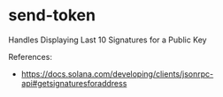 # send-token

Handles Displaying Last 10 Signatures for a Public Key

References:
- https://docs.solana.com/developing/clients/jsonrpc-api#getsignaturesforaddress
